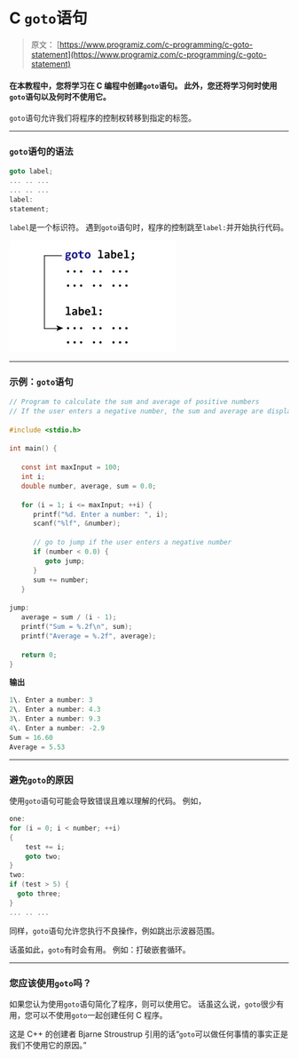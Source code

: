 # C `goto`语句

> 原文： [https://www.programiz.com/c-programming/c-goto-statement](https://www.programiz.com/c-programming/c-goto-statement)

#### 在本教程中，您将学习在 C 编程中创建`goto`语句。 此外，您还将学习何时使用`goto`语句以及何时不使用它。

`goto`语句允许我们将程序的控制权转移到指定的标签。

* * *

### `goto`语句的语法

```c
goto label;
... .. ...
... .. ...
label: 
statement; 
```

`label`是一个标识符。 遇到`goto`语句时，程序的控制跳至`label:`并开始执行代码。

![How goto statement works?](img/7517cc86da33fdeecbfae95edf449c64.png "goto Statement")

* * *

### 示例：`goto`语句

```c
// Program to calculate the sum and average of positive numbers
// If the user enters a negative number, the sum and average are displayed.

#include <stdio.h>

int main() {

   const int maxInput = 100;
   int i;
   double number, average, sum = 0.0;

   for (i = 1; i <= maxInput; ++i) {
      printf("%d. Enter a number: ", i);
      scanf("%lf", &number);

      // go to jump if the user enters a negative number
      if (number < 0.0) {
         goto jump;
      }
      sum += number;
   }

jump:
   average = sum / (i - 1);
   printf("Sum = %.2f\n", sum);
   printf("Average = %.2f", average);

   return 0;
}
```

**输出**

```c
1\. Enter a number: 3
2\. Enter a number: 4.3
3\. Enter a number: 9.3
4\. Enter a number: -2.9
Sum = 16.60
Average = 5.53
```

* * *

### 避免`goto`的原因

使用`goto`语句可能会导致错误且难以理解的代码。 例如，

```c
one:
for (i = 0; i < number; ++i)
{
    test += i;
    goto two;
}
two: 
if (test > 5) {
  goto three;
}
... .. ... 
```

同样，`goto`语句允许您执行不良操作，例如跳出示波器范围。

话虽如此，`goto`有时会有用。 例如：打破嵌套循环。

* * *

### 您应该使用`goto`吗？

如果您认为使用`goto`语句简化了程序，则可以使用它。 话虽这么说，`goto`很少有用，您可以不使用`goto`一起创建任何 C 程序。

这是 C++ 的创建者 Bjarne Stroustrup 引用的话“`goto`可以做任何事情的事实正是我们不使用它的原因。”